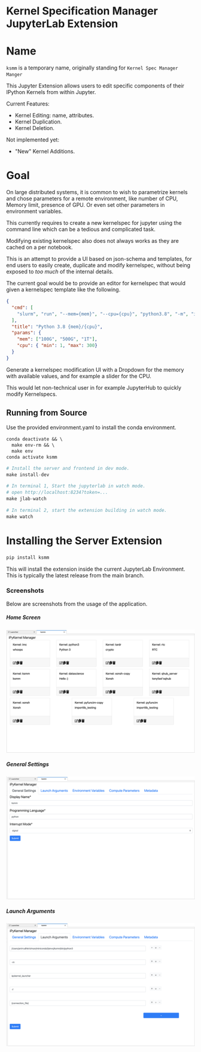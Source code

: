 # Kernel Specification Manager JupyterLab Extension

# Name

`ksmm` is a temporary name, originally standing for `Kernel Spec Manager Manger`

This Jupyter Extension allows users to edit specific components of their IPython Kernels from within Jupyter.

Current Features:

- Kernel Editing: name, attributes.
- Kernel Duplication. 
- Kernel Deletion.

Not implemented yet:

- "New" Kernel Additions.

# Goal

On large distributed systems, it is common to wish to parametrize kernels and
chose parameters for a remote environment, like number of CPU, Memory limit,
presence of GPU. Or even set other parameters in environment variables.

This currently requires to create a new kernelspec for jupyter using the command
line which can be a tedious and complicated task.

Modifying existing kernelspec also does not always works as they are cached on a
per notebook.

This is an attempt to provide a UI based on json-schema and templates, for end
users to easily create, duplicate and modify kernelspec, without being exposed
to _too much_ of the internal details.

The current goal would be to provide an editor for kernelspec that would
given a kernelspec template like the following.

```json
{
  "cmd": [
    "slurm", "run", "--mem={mem}", "--cpu={cpu}", "python3.8", "-m", "ipykernel"
  ],
  "title": "Python 3.8 {mem}/{cpu}",
  "params": {
    "mem": ["100G", "500G", "1T"],
    "cpu": { "min": 1, "max": 300}
  }
}
```

Generate a kernelspec modification UI with a Dropdown for the memory with
available values, and for example a slider for the CPU.

This would let non-technical user in for example JupyterHub to quickly modify
Kernelspecs.

## Running from Source

Use the provided environment.yaml to install the conda environment.

```base
conda deactivate && \
  make env-rm && \
  make env
conda activate ksmm
```

```python
# Install the server and frontend in dev mode.
make install-dev
```

```python
# In terminal 1, Start the jupyterlab in watch mode.
# open http://localhost:8234?token=...
make jlab-watch
```

```python
# In terminal 2, start the extension building in watch mode.
make watch
```

# Installing the Server Extension

```bash
pip install ksmm
```

This will install the extension inside the current JupyterLab Environment. This is typically the
latest release from the main branch. 

### Screenshots

Below are screenshots from the usage of the application.

##### Home Screen

![](screenshots/home_screen_ss.png)

##### General Settings

![](screenshots/general_settings_ss.png)

##### Launch Arguments

![](screenshots/launch_args_ss.png)


